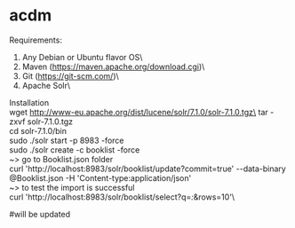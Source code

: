 # acdm

Requirements:
1. Any Debian or Ubuntu flavor OS\
2. Maven (https://maven.apache.org/download.cgi)\
3. Git (https://git-scm.com/)\
4. Apache Solr\

Installation\
wget http://www-eu.apache.org/dist/lucene/solr/7.1.0/solr-7.1.0.tgz\
tar -zxvf solr-7.1.0.tgz\
cd solr-7.1.0/bin\
sudo ./solr start -p 8983 -force\
sudo ./solr create -c booklist -force\
~> go to Booklist.json folder\
curl 'http://localhost:8983/solr/booklist/update?commit=true' --data-binary @Booklist.json -H 'Content-type:application/json'\
~> to test the import is successful\
curl 'http://localhost:8983/solr/booklist/select?q=*:*&rows=10'\

#will be updated

